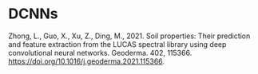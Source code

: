 # DCNNs
Zhong, L., Guo, X., Xu, Z., Ding, M., 2021. Soil properties: Their prediction and feature extraction from the LUCAS spectral library using deep convolutional neural networks. Geoderma. 402, 115366. https://doi.org/10.1016/j.geoderma.2021.115366.
